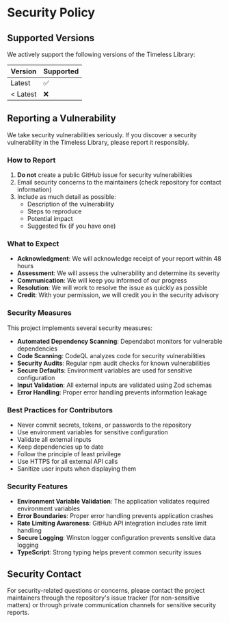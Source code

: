# Security Policy

## Supported Versions

We actively support the following versions of the Timeless Library:

| Version | Supported          |
| ------- | ------------------ |
| Latest  | :white_check_mark: |
| < Latest| :x:               |

## Reporting a Vulnerability

We take security vulnerabilities seriously. If you discover a security vulnerability in the Timeless Library, please report it responsibly.

### How to Report

1. **Do not** create a public GitHub issue for security vulnerabilities
2. Email security concerns to the maintainers (check repository for contact information)
3. Include as much detail as possible:
   - Description of the vulnerability
   - Steps to reproduce
   - Potential impact
   - Suggested fix (if you have one)

### What to Expect

- **Acknowledgment**: We will acknowledge receipt of your report within 48 hours
- **Assessment**: We will assess the vulnerability and determine its severity
- **Communication**: We will keep you informed of our progress
- **Resolution**: We will work to resolve the issue as quickly as possible
- **Credit**: With your permission, we will credit you in the security advisory

### Security Measures

This project implements several security measures:

- **Automated Dependency Scanning**: Dependabot monitors for vulnerable dependencies
- **Code Scanning**: CodeQL analyzes code for security vulnerabilities
- **Security Audits**: Regular npm audit checks for known vulnerabilities
- **Secure Defaults**: Environment variables are used for sensitive configuration
- **Input Validation**: All external inputs are validated using Zod schemas
- **Error Handling**: Proper error handling prevents information leakage

### Best Practices for Contributors

- Never commit secrets, tokens, or passwords to the repository
- Use environment variables for sensitive configuration
- Validate all external inputs
- Keep dependencies up to date
- Follow the principle of least privilege
- Use HTTPS for all external API calls
- Sanitize user inputs when displaying them

### Security Features

- **Environment Variable Validation**: The application validates required environment variables
- **Error Boundaries**: Proper error handling prevents application crashes
- **Rate Limiting Awareness**: GitHub API integration includes rate limit handling
- **Secure Logging**: Winston logger configuration prevents sensitive data logging
- **TypeScript**: Strong typing helps prevent common security issues

## Security Contact

For security-related questions or concerns, please contact the project maintainers through the repository's issue tracker (for non-sensitive matters) or through private communication channels for sensitive security reports.